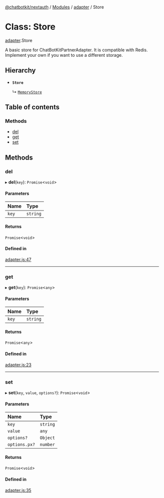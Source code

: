 [@chatbotkit/nextauth](../README.md) / [Modules](../modules.md) / [adapter](../modules/adapter.md) / Store

# Class: Store

[adapter](../modules/adapter.md).Store

A basic store for ChatBotKitPartnerAdapter. It is compatible with Redis.
Implement your own if you want to use a different storage.

## Hierarchy

- **`Store`**

  ↳ [`MemoryStore`](adapter.MemoryStore.md)

## Table of contents

### Methods

- [del](adapter.Store.md#del)
- [get](adapter.Store.md#get)
- [set](adapter.Store.md#set)

## Methods

### del

▸ **del**(`key`): `Promise`\<`void`\>

#### Parameters

| Name | Type |
| :------ | :------ |
| `key` | `string` |

#### Returns

`Promise`\<`void`\>

#### Defined in

[adapter.js:47](https://github.com/chatbotkit/node-sdk/blob/main/packages/nextauth/src/adapter.js#L47)

___

### get

▸ **get**(`key`): `Promise`\<`any`\>

#### Parameters

| Name | Type |
| :------ | :------ |
| `key` | `string` |

#### Returns

`Promise`\<`any`\>

#### Defined in

[adapter.js:23](https://github.com/chatbotkit/node-sdk/blob/main/packages/nextauth/src/adapter.js#L23)

___

### set

▸ **set**(`key`, `value`, `options?`): `Promise`\<`void`\>

#### Parameters

| Name | Type |
| :------ | :------ |
| `key` | `string` |
| `value` | `any` |
| `options?` | `Object` |
| `options.px?` | `number` |

#### Returns

`Promise`\<`void`\>

#### Defined in

[adapter.js:35](https://github.com/chatbotkit/node-sdk/blob/main/packages/nextauth/src/adapter.js#L35)
